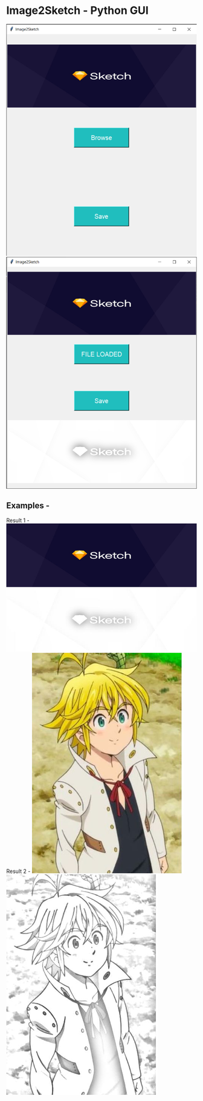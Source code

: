 # Image2Sketch - Python GUI
![Alt text](Images/1.png?raw=true "Title")
![Alt text](Images/2.png?raw=true "Title")

## Examples - 
Result 1 -
![Alt text](Images/logo.png?raw=true "Title")
![Alt text](Images/logo-result.jpg?raw=true "Title")
Result 2 -
![Alt text](Images/meliodas.jpg?raw=true "Title")
![Alt text](Images/meliodas-result.jpg?raw=true "Title")


